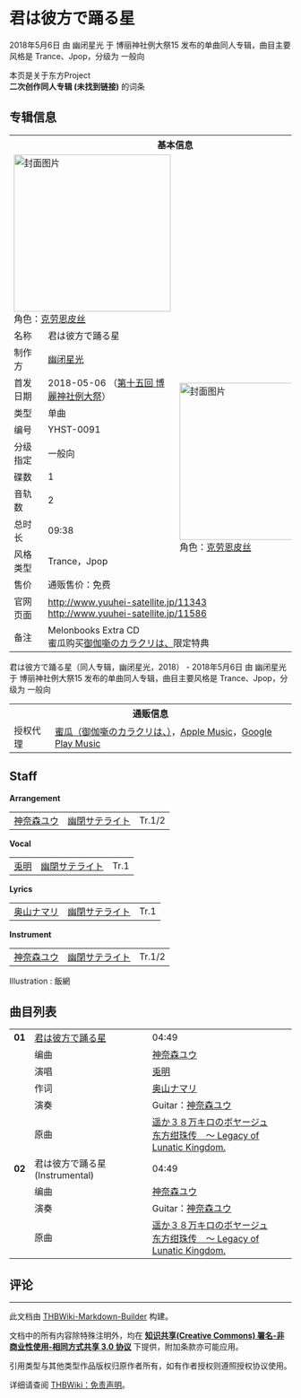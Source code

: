 # 君は彼方で踊る星

<!-- source html: G:\repos\THBWiki-Markdown-Builder\THBWikiMarkdown\Temp\main\7\7f\ns0%3A%E5%90%9B%E3%81%AF%E5%BD%BC%E6%96%B9%E3%81%A7%E8%B8%8A%E3%82%8B%E6%98%9F.html -->

2018年5月6日 由 幽闭星光 于 博丽神社例大祭15 发布的单曲同人专辑，曲目主要风格是 Trance、Jpop，分级为 一般向

本页是关于东方Project  
 **二次创作同人专辑 (未找到链接)** 的词条
## 专辑信息

<table><tbody><tr><th colspan="3">基本信息</th></tr><tr><td class="cover-artwork-mobile" colspan="2"><a href="./文件-君は彼方で踊る星封面.png.md" class="image" title="封面图片"><img alt="封面图片" src="https://upload.thwiki.cc/thumb/a/a7/%E5%90%9B%E3%81%AF%E5%BD%BC%E6%96%B9%E3%81%A7%E8%B8%8A%E3%82%8B%E6%98%9F%E5%B0%81%E9%9D%A2.png/280px-%E5%90%9B%E3%81%AF%E5%BD%BC%E6%96%B9%E3%81%A7%E8%B8%8A%E3%82%8B%E6%98%9F%E5%B0%81%E9%9D%A2.png" decoding="async" loading="lazy" width="280" height="280" srcset="https://upload.thwiki.cc/thumb/a/a7/%E5%90%9B%E3%81%AF%E5%BD%BC%E6%96%B9%E3%81%A7%E8%B8%8A%E3%82%8B%E6%98%9F%E5%B0%81%E9%9D%A2.png/420px-%E5%90%9B%E3%81%AF%E5%BD%BC%E6%96%B9%E3%81%A7%E8%B8%8A%E3%82%8B%E6%98%9F%E5%B0%81%E9%9D%A2.png 1.5x, https://upload.thwiki.cc/thumb/a/a7/%E5%90%9B%E3%81%AF%E5%BD%BC%E6%96%B9%E3%81%A7%E8%B8%8A%E3%82%8B%E6%98%9F%E5%B0%81%E9%9D%A2.png/560px-%E5%90%9B%E3%81%AF%E5%BD%BC%E6%96%B9%E3%81%A7%E8%B8%8A%E3%82%8B%E6%98%9F%E5%B0%81%E9%9D%A2.png 2x" data-file-width="1800" data-file-height="1800"></a><div class="cover-char">角色：<a href="./克劳恩皮丝.md" title="克劳恩皮丝">克劳恩皮丝</a></div></td>
</tr><tr><td class="label">名称</td><td colspan="2"> 君は彼方で踊る星 </td></tr><tr><td class="label">制作方</td><td><a href="./幽闭星光.md" title="幽闭星光">幽闭星光</a></td><td class="cover-artwork" rowspan="10" style="min-width:280px;"><a href="./文件-君は彼方で踊る星封面.png.md" class="image" title="封面图片"><img alt="封面图片" src="https://upload.thwiki.cc/thumb/a/a7/%E5%90%9B%E3%81%AF%E5%BD%BC%E6%96%B9%E3%81%A7%E8%B8%8A%E3%82%8B%E6%98%9F%E5%B0%81%E9%9D%A2.png/280px-%E5%90%9B%E3%81%AF%E5%BD%BC%E6%96%B9%E3%81%A7%E8%B8%8A%E3%82%8B%E6%98%9F%E5%B0%81%E9%9D%A2.png" decoding="async" loading="lazy" width="280" height="280" srcset="https://upload.thwiki.cc/thumb/a/a7/%E5%90%9B%E3%81%AF%E5%BD%BC%E6%96%B9%E3%81%A7%E8%B8%8A%E3%82%8B%E6%98%9F%E5%B0%81%E9%9D%A2.png/420px-%E5%90%9B%E3%81%AF%E5%BD%BC%E6%96%B9%E3%81%A7%E8%B8%8A%E3%82%8B%E6%98%9F%E5%B0%81%E9%9D%A2.png 1.5x, https://upload.thwiki.cc/thumb/a/a7/%E5%90%9B%E3%81%AF%E5%BD%BC%E6%96%B9%E3%81%A7%E8%B8%8A%E3%82%8B%E6%98%9F%E5%B0%81%E9%9D%A2.png/560px-%E5%90%9B%E3%81%AF%E5%BD%BC%E6%96%B9%E3%81%A7%E8%B8%8A%E3%82%8B%E6%98%9F%E5%B0%81%E9%9D%A2.png 2x" data-file-width="1800" data-file-height="1800"></a><div class="cover-char">角色：<a href="./克劳恩皮丝.md" title="克劳恩皮丝">克劳恩皮丝</a></div></td>
</tr><tr><td class="label">首发日期</td><td>2018-05-06&#160;（<a href="/展会作品列表?e=%E5%8D%9A%E4%B8%BD%E7%A5%9E%E7%A4%BE%E4%BE%8B%E5%A4%A7%E7%A5%AD%2315">第十五回 博麗神社例大祭</a>）</td></tr><tr><td class="label">类型</td><td>单曲</td></tr><tr><td class="label">编号</td><td>YHST-0091</td></tr><tr><td class="label">分级指定</td><td>一般向</td></tr><tr><td class="label">碟数</td><td>1</td></tr><tr><td class="label">音轨数</td><td>2</td></tr><tr><td class="label">总时长</td><td>09:38</td></tr><tr><td class="label">风格类型</td><td>Trance，Jpop</td></tr><tr><td class="label">售价</td><td>通贩售价：免费</td></tr>
<tr><td class="label">官网页面</td><td colspan="2"><a rel="nofollow" class="external free" href="http://www.yuuhei-satellite.jp/11343">http://www.yuuhei-satellite.jp/11343</a><br><a rel="nofollow" class="external free" href="http://www.yuuhei-satellite.jp/11586">http://www.yuuhei-satellite.jp/11586</a></td></tr><tr><td class="label">备注</td><td colspan="2">Melonbooks Extra CD<br>蜜瓜购买<a href="./御伽噺のカラクリは、.md" title="御伽噺のカラクリは、">御伽噺のカラクリは、</a>限定特典</td></tr></tbody></table>

君は彼方で踊る星（同人专辑，幽闭星光，2018） - 2018年5月6日 由 幽闭星光 于 博丽神社例大祭15 发布的单曲同人专辑，曲目主要风格是 Trance、Jpop，分级为 一般向

<table><tbody><tr><th colspan="3">通贩信息</th></tr><tr><td class="label">授权代理</td><td colspan="2"><a rel="nofollow" class="external text" href="https://www.melonbooks.co.jp/detail/detail.php?product_id=364128">蜜瓜（御伽噺のカラクリは、）</a>，<a rel="nofollow" class="external text" href="https://itunes.apple.com/album/kimi-ha-kanata-de-odoruhoshi-single/1456219144">Apple Music</a>，<a rel="nofollow" class="external text" href="https://play.google.com/store/music/album?id=Bfbtki77kdf7kgiif6w7b7xzeka">Google Play Music</a></td></tr></tbody></table>


## Staff
  
 **Arrangement**   

<table><tbody><tr><td><a href="./神奈森ユウ.md" title="神奈森ユウ">神奈森ユウ</a></td><td><a href="/%E5%B9%BD%E9%96%89%E3%82%B5%E3%83%86%E3%83%A9%E3%82%A4%E3%83%88" class="mw-redirect" title="幽閉サテライト">幽閉サテライト</a></td><td>Tr.1/2</td></tr></tbody></table>

  
 **Vocal**   

<table><tbody><tr><td><a href="./兎明.md" title="兎明">兎明</a></td><td><a href="/%E5%B9%BD%E9%96%89%E3%82%B5%E3%83%86%E3%83%A9%E3%82%A4%E3%83%88" class="mw-redirect" title="幽閉サテライト">幽閉サテライト</a></td><td>Tr.1</td></tr></tbody></table>

  
 **Lyrics**   

<table><tbody><tr><td><a href="./奥山ナマリ.md" title="奥山ナマリ">奥山ナマリ</a></td><td><a href="/%E5%B9%BD%E9%96%89%E3%82%B5%E3%83%86%E3%83%A9%E3%82%A4%E3%83%88" class="mw-redirect" title="幽閉サテライト">幽閉サテライト</a></td><td>Tr.1</td></tr></tbody></table>

  
 **Instrument**   

<table><tbody><tr><td><a href="./神奈森ユウ.md" title="神奈森ユウ">神奈森ユウ</a></td><td><a href="/%E5%B9%BD%E9%96%89%E3%82%B5%E3%83%86%E3%83%A9%E3%82%A4%E3%83%88" class="mw-redirect" title="幽閉サテライト">幽閉サテライト</a></td><td>Tr.1/2</td></tr></tbody></table>


Illustration
: 飯網

## 曲目列表

<table><tbody><tr><td id="1" class="infoRD"><b>01</b></td><td id="君は彼方で踊る星" colspan="2" class="title"><a href="./歌词-君は彼方で踊る星.md" title="歌词:君は彼方で踊る星">君は彼方で踊る星</a><span class="thcsearchlinks"><a rel="nofollow" class="external text" href="https://cd.thwiki.cc?arrange=神奈森ユウ&amp;vocal=兎明&amp;lyric=奥山ナマリ&amp;ogmusic=遥か３８万キロのボヤージュ&amp;fromwiki=君は彼方で踊る星"><span title="搜索相似同人曲"></span></a></span></td><td class="time">04:49</td></tr><tr><td class="left"></td><td class="label">编曲</td><td class="text" colspan="2"><a href="./神奈森ユウ.md" title="神奈森ユウ">神奈森ユウ</a><span class="thcsearchlinks"><a rel="nofollow" class="external text" href="https://cd.thwiki.cc?arrange=，神奈森ユウ&amp;fromwiki=君は彼方で踊る星"><span></span></a></span></td></tr><tr><td class="left"></td><td class="label">演唱</td><td class="text" colspan="2"><a href="./兎明.md" title="兎明">兎明</a><span class="thcsearchlinks"><a rel="nofollow" class="external text" href="https://cd.thwiki.cc?vocal=兎明&amp;fromwiki=君は彼方で踊る星"><span></span></a></span></td></tr><tr><td class="left"></td><td class="label">作词</td><td class="text" colspan="2"><a href="./奥山ナマリ.md" title="奥山ナマリ">奥山ナマリ</a><span class="thcsearchlinks"><a rel="nofollow" class="external text" href="https://cd.thwiki.cc?lyric=奥山ナマリ&amp;fromwiki=君は彼方で踊る星"><span></span></a></span></td></tr><tr><td class="left"></td><td class="label">演奏</td><td class="text" colspan="2">Guitar：<a href="./神奈森ユウ.md" title="神奈森ユウ">神奈森ユウ</a></td></tr><tr><td class="left"></td><td class="label">原曲</td><td class="text" colspan="2"><span class="thcsearchlinks"><a rel="nofollow" class="external text" href="https://cd.thwiki.cc?ogmusic=遥か３８万キロのボヤージュ&amp;fromwiki=君は彼方で踊る星"><span></span></a></span><div class="ogmusic"><a href="/%E9%81%A5%E3%81%8B%EF%BC%93%EF%BC%98%E4%B8%87%E3%82%AD%E3%83%AD%E3%81%AE%E3%83%9C%E3%83%A4%E3%83%BC%E3%82%B8%E3%83%A5" class="mw-redirect" title="遥か３８万キロのボヤージュ">遥か３８万キロのボヤージュ</a></div><div class="source"><a href="/%E4%B8%9C%E6%96%B9%E7%BB%80%E7%8F%A0%E4%BC%A0_%EF%BD%9E_Legacy_of_Lunatic_Kingdom." class="mw-redirect" title="东方绀珠传 ～ Legacy of Lunatic Kingdom.">东方绀珠传　～ Legacy of Lunatic Kingdom.</a></div></td></tr>
<tr><td id="2" class="infoYD"><b>02</b></td><td id="君は彼方で踊る星_(Instrumental)" colspan="2" class="title">君は彼方で踊る星 (Instrumental)<span class="thcsearchlinks"><a rel="nofollow" class="external text" href="https://cd.thwiki.cc?arrange=神奈森ユウ&amp;ogmusic=遥か３８万キロのボヤージュ&amp;fromwiki=君は彼方で踊る星"><span title="搜索相似同人曲"></span></a></span></td><td class="time">04:49</td></tr><tr><td class="left"></td><td class="label">编曲</td><td class="text" colspan="2"><a href="./神奈森ユウ.md" title="神奈森ユウ">神奈森ユウ</a><span class="thcsearchlinks"><a rel="nofollow" class="external text" href="https://cd.thwiki.cc?arrange=，神奈森ユウ&amp;fromwiki=君は彼方で踊る星"><span></span></a></span></td></tr><tr><td class="left"></td><td class="label">演奏</td><td class="text" colspan="2">Guitar：<a href="./神奈森ユウ.md" title="神奈森ユウ">神奈森ユウ</a></td></tr><tr><td class="left"></td><td class="label">原曲</td><td class="text" colspan="2"><span class="thcsearchlinks"><a rel="nofollow" class="external text" href="https://cd.thwiki.cc?ogmusic=遥か３８万キロのボヤージュ&amp;fromwiki=君は彼方で踊る星"><span></span></a></span><div class="ogmusic"><a href="/%E9%81%A5%E3%81%8B%EF%BC%93%EF%BC%98%E4%B8%87%E3%82%AD%E3%83%AD%E3%81%AE%E3%83%9C%E3%83%A4%E3%83%BC%E3%82%B8%E3%83%A5" class="mw-redirect" title="遥か３８万キロのボヤージュ">遥か３８万キロのボヤージュ</a></div><div class="source"><a href="/%E4%B8%9C%E6%96%B9%E7%BB%80%E7%8F%A0%E4%BC%A0_%EF%BD%9E_Legacy_of_Lunatic_Kingdom." class="mw-redirect" title="东方绀珠传 ～ Legacy of Lunatic Kingdom.">东方绀珠传　～ Legacy of Lunatic Kingdom.</a></div></td></tr></tbody></table>


## 评论




---

此文档由 [THBWiki-Markdown-Builder](https://github.com/Delsin-Yu/THBWiki-Markdown-Builder) 构建。

文档中的所有内容除特殊注明外，均在 [**知识共享(Creative Commons) 署名-非商业性使用-相同方式共享 3.0 协议**](https://creativecommons.org/licenses/by-sa/3.0/deed.zh-hans) 下提供，附加条款亦可能应用。

引用类型与其他类型作品版权归原作者所有，如有作者授权则遵照授权协议使用。

详细请查阅 [THBWiki：免责声明](https://thbwiki.cc/THBWiki:%E5%85%8D%E8%B4%A3%E5%A3%B0%E6%98%8E)。

